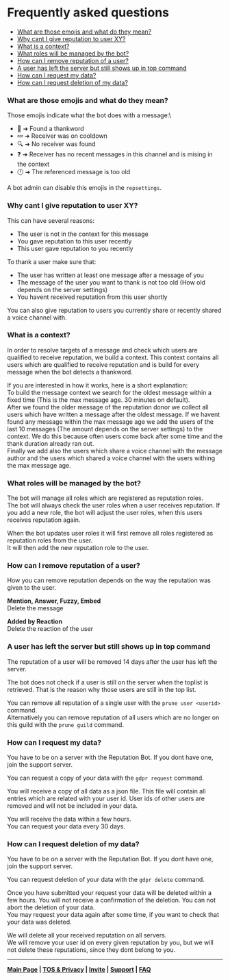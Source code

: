 # Frequently asked questions

- [What are those emojis and what do they mean?](#what-are-those-emojis-and-what-do-they-mean)
- [Why cant I give reputation to user XY?](#why-cant-i-give-reputation-to-user-xy)
- [What is a context?](#what-is-a-context)
- [What roles will be managed by the bot?](#what-roles-will-be-managed-by-the-bot)
- [How can I remove reputation of a user?](#how-can-i-remove-reputation-of-a-user)
- [A user has left the server but still shows up in top command](#a-user-has-left-the-server-but-still-shows-up-in-top-command)
- [How can I request my data?](#how-can-i-request-my-data)
- [How can I request deletion of my data?](#how-can-i-request-deletion-of-my-data)

### What are those emojis and what do they mean?

Those emojis indicate what the bot does with a message:\

- 👀 ➜ Found a thankword
- 💤 ➜ Receiver was on cooldown
- 🔍 ➜ No receiver was found
- ❓ ➜ Receiver has no recent messages in this channel and is mising in the context
- 🕛 ➜ The referenced message is too old

A bot admin can disable this emojis in the `repsettings`.

### Why cant I give reputation to user XY?

This can have several reasons:

- The user is not in the context for this message
- You gave reputation to this user recently
- This user gave reputation to you recently

To thank a user make sure that:

- The user has written at least one message after a message of you
- The message of the user you want to thank is not too old (How old depends on the server settings)
- You havent received reputation from this user shortly

You can also give reputation to users you currently share or recently shared a voice channel with.

### What is a context?

In order to resolve targets of a message and check which users are qualified to receive reputation, we build a context.
This context contains all users which are qualified to receive reputation and is build for every message when the bot
detects a thankword.

If you are interested in how it works, here is a short explanation:\
To build the message context we search for the oldest message within a fixed time (This is the max message age. 30
minutes on default).\
After we found the older message of the reputation donor we collect all users which have written a message after the
oldest message. If we havent found any message within the max message age we add the users of the last 10 messages (The
amount depends on the server settings) to the context. We do this because often users come back after some time and the
thank duration already ran out.\
Finally we add also the users which share a voice channel with the message author and the users which shared a voice
channel with the users withing the max message age.

### What roles will be managed by the bot?

The bot will manage all roles which are registered as reputation roles.\
The bot will always check the user roles when a user receives reputation. If you add a new role, the bot will adjust the
user roles, when this users receives reputation again.

When the bot updates user roles it will first remove all roles registered as reputation roles from the user.\
It will then add the new reputation role to the user.

### How can I remove reputation of a user?

How you can remove reputation depends on the way the reputation was given to the user.

**Mention, Answer, Fuzzy, Embed**\
Delete the message

**Added by Reaction**\
Delete the reaction of the user

### A user has left the server but still shows up in top command

The reputation of a user will be removed 14 days after the user has left the server.

The bot does not check if a user is still on the server when the toplist is retrieved. That is the reason why those
users are still in the top list.

You can remove all reputation of a single user with the `prune user <userid>` command.\
Alternatively you can remove reputation of all users which are no longer on this guild with the `prune guild` command.

### How can I request my data?

You have to be on a server with the Reputation Bot. If you dont have one, join the support server.

You can request a copy of your data with the `gdpr request` command.

You will receive a copy of all data as a json file. This file will contain all entries which are related with your user
id. User ids of other users are removed and will not be included in your data.

You will receive the data within a few hours.\
You can request your data every 30 days.

### How can I request deletion of my data?

You have to be on a server with the Reputation Bot. If you dont have one, join the support server.

You can request deletion of your data with the `gdpr delete` command.

Once you have submitted your request your data will be deleted within a few hours. You will not receive a confirmation
of the deletion. You can not abort the deletion of your data.\
You may request your data again after some time, if you want to check that your data was deleted.

We will delete all your received reputation on all servers.\
We will remove your user id on every given reputation by you, but we will not delete these reputations, since they dont
belong to you.


---
**[Main Page](https://rainbowdashlabs.github.io/reputation-bot/)
| [TOS & Privacy](https://rainbowdashlabs.github.io/reputation-bot/tos-privacy)
| [Invite](https://discord.com/api/oauth2/authorize?client_id=871322553698906142&permissions=1342532672&scope=bot%20applications.commands)
| [Support](https://discord.gg/5DrGmz7pHj) | [FAQ](https://rainbowdashlabs.github.io/reputation-bot/faq)**
